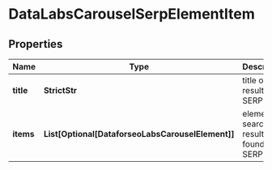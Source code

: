 # DataLabsCarouselSerpElementItem


## Properties

| Name | Type | Description | Notes |
|------------ | ------------- | ------------- | -------------|
**title** | **StrictStr** | title of the result in SERP |[optional]|
**items** | **List[Optional[DataforseoLabsCarouselElement]]** | elements of search results found in SERP |[optional]|